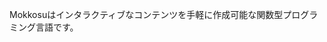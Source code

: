 <div style="margin: 0 auto;">
<img href="https://raw.githubusercontent.com/lambdataro/Mokkosu/master/Logo/mokkosu.png"/>
</div>

Mokkosuはインタラクティブなコンテンツを手軽に作成可能な関数型プログラミング言語です。
